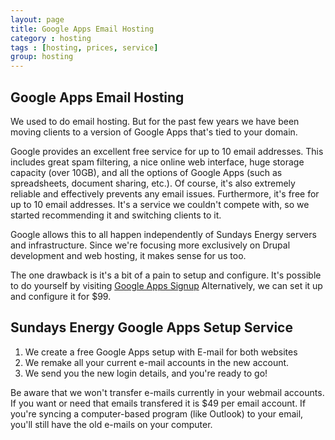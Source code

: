 ```yaml
---
layout: page
title: Google Apps Email Hosting
category : hosting
tags : [hosting, prices, service]
group: hosting
---
```

## Google Apps Email Hosting

We used to do email hosting. But for the past few years we have been moving clients to a version of Google Apps that's tied to your domain.

Google provides an excellent free service for up to 10 email addresses. This includes great spam filtering, a nice online web interface, huge storage capacity (over 10GB), and all the options of Google Apps (such as spreadsheets, document sharing, etc.). Of course, it's also extremely reliable and effectively prevents any email issues. Furthermore, it's free for up to 10 email addresses. It's a service we couldn't compete with, so we started recommending it and switching clients to it.

Google allows this to all happen independently of Sundays Energy servers and infrastructure. Since we're focusing more exclusively on Drupal development and web hosting, it makes sense for us too.

The one drawback is it's a bit of a pain to setup and configure. It's possible to do yourself by visiting [Google Apps Signup](http://www.google.com/a/cpanel/domain/new)
Alternatively, we can set it up and configure it for $99.

## Sundays Energy Google Apps Setup Service

1. We create a free Google Apps setup with E-mail for both websites
2. We remake all your current e-mail accounts in the new account.
3. We send you the new login details, and you're ready to go!

Be aware that we won't transfer e-mails currently in your webmail accounts. If you want or need that emails transfered it is $49 per email account. If you're syncing a computer-based program (like Outlook) to your email, you'll still have the old e-mails on your computer.
